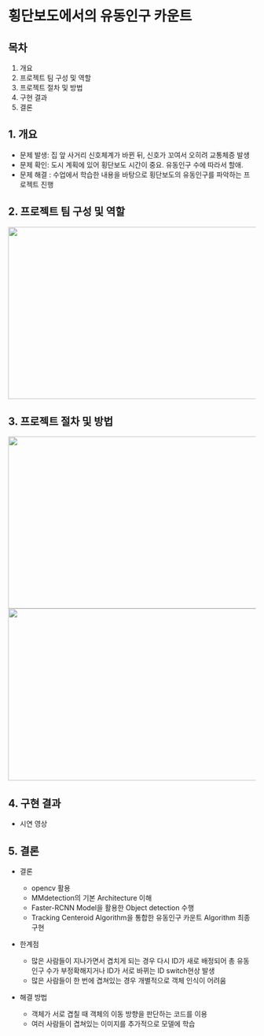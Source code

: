 # 횡단보도에서의 유동인구 카운트

  ## 목차
   
   1. 개요
   2. 프로젝트 팀 구성 및 역할
   3. 프로젝트 절차 및 방법
   4. 구현 결과
   5. 결론

## 1. 개요

* 문제 발생: 집 앞 사거리 신호체계가 바뀐 뒤, 신호가 꼬여서 오히려 교통체증 발생  
* 문제 확인: 도시 계획에 있어 횡단보도 시간이 중요. 유동인구 수에 따라서 할애.  
* 문제 해결 : 수업에서 학습한 내용을 바탕으로 횡단보도의 유동인구를 파악하는 프로젝트 진행
  
    
## 2. 프로젝트 팀 구성 및 역할

<img src = "https://github.com/subin111/Realtime_people_counting_crosswalk/assets/143717650/b45ddc38-fc2d-4c89-bf66-7101d22a4af8" width = "600" height = "350"/>



  
## 3. 프로젝트 절차 및 방법

<img src = "https://github.com/subin111/Realtime_people_counting_crosswalk/assets/143717650/c3a296b2-ed57-4c7d-8083-c3868b8f956e" width = "600" height = "350"/>

  <img src = "https://github.com/subin111/Realtime_people_counting_crosswalk/assets/143717650/681ac8a0-ce68-4c43-96b0-f1f9639f1985" width = "600" height = "350"/>



## 4. 구현 결과

* 시연 영상




  
## 5. 결론

   * 결론
     - opencv 활용
     - MMdetection의 기본 Architecture 이해
     - Faster-RCNN Model을 활용한 Object detection 수행
     - Tracking  Centeroid Algorithm을 통합한 유동인구 카운트 Algorithm 최종 구현
        
   * 한계점
     - 많은 사람들이 지나가면서 겹치게 되는 경우 다시 ID가 새로 배정되어 총 유동인구 수가 부정확해지거나 ID가 서로 바뀌는 ID switch현상 발생
     - 많은 사람들이 한 번에 겹쳐있는 경우 개별적으로 객체 인식이 어려움

   * 해결 방법
     - 객체가 서로 겹칠 때 객체의 이동 방향을 판단하는 코드를 이용
     - 여러 사람들이 겹쳐있는 이미지를 추가적으로 모델에 학습

     
